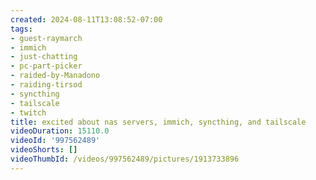 ```yaml
---
created: 2024-08-11T13:08:52-07:00
tags:
- guest-raymarch
- immich
- just-chatting
- pc-part-picker
- raided-by-Manadono
- raiding-tirsod
- syncthing
- tailscale
- twitch
title: excited about nas servers, immich, syncthing, and tailscale
videoDuration: 15110.0
videoId: '997562489'
videoShorts: []
videoThumbId: /videos/997562489/pictures/1913733896
---
```

